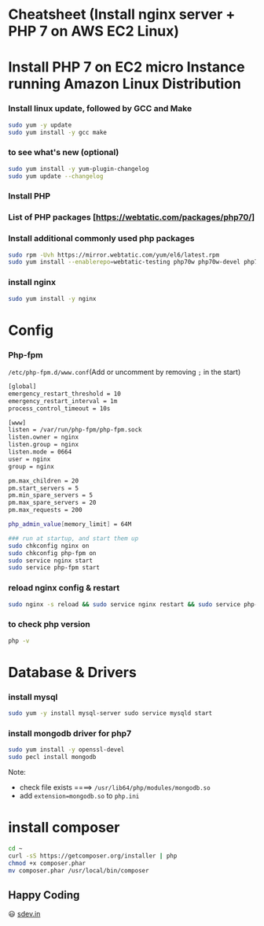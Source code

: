 # Cheatsheet (Install nginx server + PHP 7 on AWS EC2 Linux)
# Install PHP 7 on EC2 micro Instance running Amazon Linux Distribution

### Install linux update, followed by GCC and Make
```sh
sudo yum -y update
sudo yum install -y gcc make
```

### to see what's new (optional)
```sh
sudo yum install -y yum-plugin-changelog
sudo yum update --changelog
```

### Install PHP
### List of PHP packages [https://webtatic.com/packages/php70/]
### Install additional commonly used php packages
```sh
sudo rpm -Uvh https://mirror.webtatic.com/yum/el6/latest.rpm
sudo yum install --enablerepo=webtatic-testing php70w php70w-devel php70w-fpm php70w-mysqlnd php70w-mbstring php70w-pdo php70w-mcrypt php70w-xml php70w-mbcrypt php70w-pear php70w-gd php70w-curl php70w-opcache php70w-pecl-apcu php70w-imap php70w-pecl-redis
```

### install nginx
```sh
sudo yum install -y nginx 
```

# Config 
### Php-fpm
`/etc/php-fpm.d/www.conf`(Add or uncomment by removing `;` in the start)
```sh
[global]
emergency_restart_threshold = 10
emergency_restart_interval = 1m
process_control_timeout = 10s

[www]
listen = /var/run/php-fpm/php-fpm.sock
listen.owner = nginx
listen.group = nginx
listen.mode = 0664
user = nginx
group = nginx

pm.max_children = 20
pm.start_servers = 5
pm.min_spare_servers = 5
pm.max_spare_servers = 20
pm.max_requests = 200

php_admin_value[memory_limit] = 64M

### run at startup, and start them up
sudo chkconfig nginx on
sudo chkconfig php-fpm on
sudo service nginx start
sudo service php-fpm start
```

### reload nginx config & restart
```sh
sudo nginx -s reload && sudo service nginx restart && sudo service php-fpm restart
```

### to check php version
```sh
php -v
```

# Database & Drivers 
### install mysql
```sh
sudo yum -y install mysql-server sudo service mysqld start
```

### install mongodb driver for php7
```sh
sudo yum install -y openssl-devel 
sudo pecl install mongodb
```

Note:
  - check file exists ====> `/usr/lib64/php/modules/mongodb.so`
  - add `extension=mongodb.so` to `php.ini`

# install composer
```sh
cd ~
curl -sS https://getcomposer.org/installer | php
chmod +x composer.phar
mv composer.phar /usr/local/bin/composer
```

Happy Coding
----
😃 
[sdev.in](https://sdev.in)


